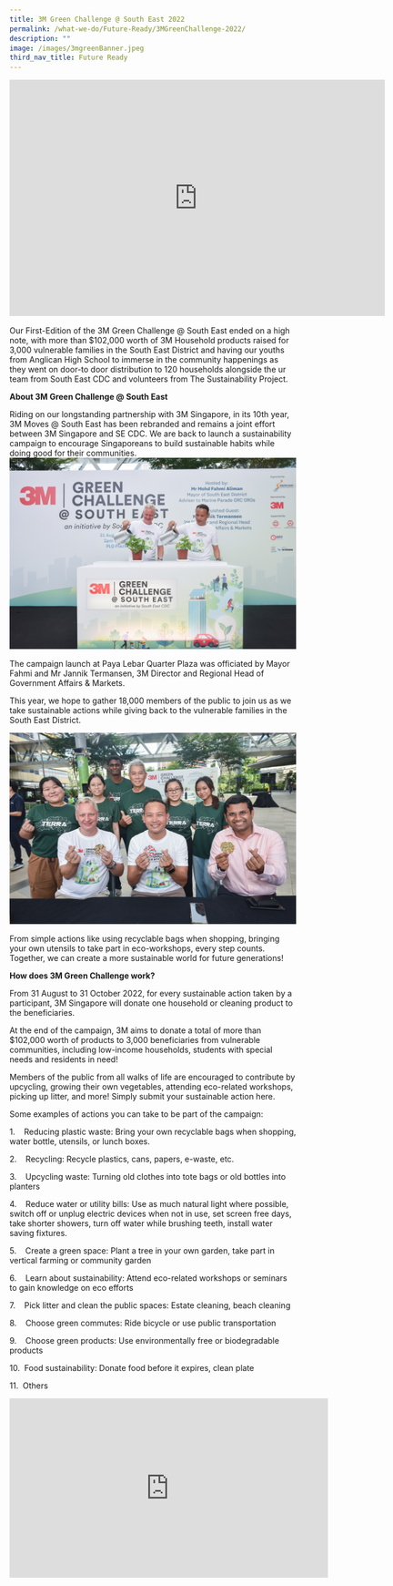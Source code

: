 ```yaml
---
title: 3M Green Challenge @ South East 2022
permalink: /what-we-do/Future-Ready/3MGreenChallenge-2022/
description: ""
image: /images/3mgreenBanner.jpeg
third_nav_title: Future Ready
---
```

<iframe width="660" height="415" src="https://www.youtube.com/embed/aYzxab-PPKU" title="YouTube video player" frameborder="0" allow="accelerometer; autoplay; clipboard-write; encrypted-media; gyroscope; picture-in-picture" allowfullscreen></iframe>

Our First-Edition of the 3M Green Challenge @ South East ended on a high note, with more than $102,000 worth of 3M Household products raised for 3,000 vulnerable families in the South East District and having our youths from Anglican High School to immerse in the community happenings as they went on door-to door distribution to 120 households alongside the ur team from South East CDC and volunteers from The Sustainability Project.


**About 3M Green Challenge @ South East**

Riding on our longstanding partnership with 3M Singapore, in its 10th year, 3M Moves @ South East has been rebranded and remains a joint effort between 3M Singapore and SE CDC. We are back to launch a sustainability campaign to encourage Singaporeans to build sustainable habits while doing good for their communities.
![](/images/What%20We%20Do/Future%20Ready/DSC_8963.jpg)

The campaign launch at Paya Lebar Quarter Plaza was officiated by Mayor Fahmi and Mr Jannik Termansen, 3M Director and Regional Head of Government Affairs & Markets.

This year, we hope to gather 18,000 members of the public to join us as we take sustainable actions while giving back to the vulnerable families in the South East District.

![](/images/What%20We%20Do/Future%20Ready/DSC_9303.jpg)

From simple actions like using recyclable bags when shopping, bringing your own utensils to take part in eco-workshops, every step counts. Together, we can create a more sustainable world for future generations!

**How does 3M Green Challenge work?**

From 31 August to 31 October 2022, for every sustainable action taken by a participant, 3M Singapore will donate one household or cleaning product to the beneficiaries.

At the end of the campaign, 3M aims to donate a total of more than $102,000 worth of products to 3,000 beneficiaries from vulnerable communities, including low-income households, students with special needs and residents in need!

Members of the public from all walks of life are encouraged to contribute by upcycling, growing their own vegetables, attending eco-related workshops, picking up litter, and more! Simply submit your sustainable action here.

Some examples of actions you can take to be part of the campaign:

1.    Reducing plastic waste: Bring your own recyclable bags when shopping, water bottle, utensils, or lunch boxes.

2.    Recycling: Recycle plastics, cans, papers, e-waste, etc.

3.    Upcycling waste: Turning old clothes into tote bags or old bottles into planters

4.    Reduce water or utility bills: Use as much natural light where possible, switch off or unplug electric devices when not in use, set screen free days, take shorter showers, turn off water while brushing teeth, install water saving fixtures.

5.    Create a green space: Plant a tree in your own garden, take part in vertical farming or community garden

6.    Learn about sustainability: Attend eco-related workshops or seminars to gain knowledge on eco efforts

7.    Pick litter and clean the public spaces: Estate cleaning, beach cleaning

8.    Choose green commutes: Ride bicycle or use public transportation

9.    Choose green products: Use environmentally free or biodegradable products

10.  Food sustainability: Donate food before it expires, clean plate

11.  Others

<div class="bp-youtube">
<iframe width="560" height="315" src="https://www.youtube.com/embed/Fpb5DNZdCUY" title="YouTube video player" frameborder="0" allow="accelerometer; autoplay; clipboard-write; encrypted-media; gyroscope; picture-in-picture" allowfullscreen></iframe>
</div>